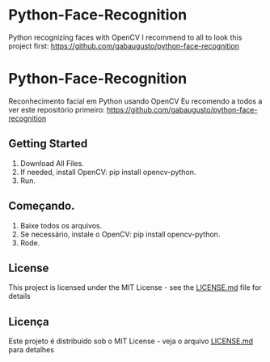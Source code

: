# Python-Face-Recognition
Python recognizing faces with OpenCV 
I recommend to all to look this project first: https://github.com/gabaugusto/python-face-recognition

# Python-Face-Recognition
Reconhecimento facial em Python usando OpenCV
Eu recomendo a todos a ver este repositório primeiro: https://github.com/gabaugusto/python-face-recognition

## Getting Started

1. Download All Files. 
2. If needed, install OpenCV: pip install opencv-python.
3. Run. 

## Começando. 

1. Baixe todos os arquivos.
2. Se necessário, instale o OpenCV: pip install opencv-python.
3. Rode.

## License

This project is licensed under the MIT License - see the [LICENSE.md](LICENSE.md) file for details

## Licença 

Este projeto é distribuído sob o MIT License - veja o arquivo [LICENSE.md](LICENSE.md) para detalhes